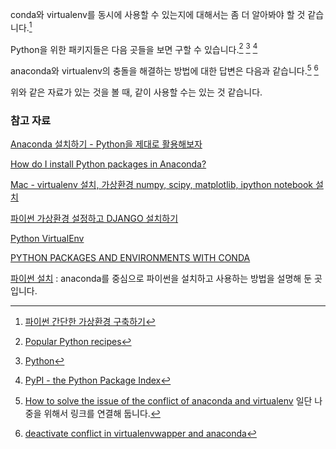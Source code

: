conda와 virtualenv를 동시에 사용할 수 있는지에 대해서는 좀 더 알아봐야 할 것 같습니다.[^egloos]

Python을 위한 패키지들은 다음 곳들을 보면 구할 수 있습니다.[^activestate]  [^github]  [^pypi]

anaconda와 virtualenv의 충돌을 해결하는 방법에 대한 답변은 다음과 같습니다.[^stackoverflow_38221144]  [^stackoverflow_30308190]

위와 같은 자료가 있는 것을 볼 때, 같이 사용할 수는 있는 것 같습니다. 

### 참고 자료

[^egloos]: [파이썬 간단한 가상환경 구축하기](http://egloos.zum.com/mataeoh/v/7096538)

[Anaconda 설치하기 - Python을 제대로 활용해보자](http://egloos.zum.com/mataeoh/v/7052271)

[How do I install Python packages in Anaconda?](https://www.quora.com/How-do-I-install-Python-packages-in-Anaconda)

[^activestate]: [Popular Python recipes](http://code.activestate.com/recipes/langs/python/)

[^github]: [Python](https://github.com/Python)

[^pypi]: [PyPI - the Python Package Index](https://pypi.python.org/pypi)

[Mac - virtualenv 설치, 가상환경 numpy, scipy, matplotlib, ipython notebook 설치](http://freeprog.tistory.com/59)

[파이썬 가상환경 설정하고 DJANGO 설치하기](http://www.hubsite.co.kr/archives/102)

[Python VirtualEnv](http://kwonnam.pe.kr/wiki/python/virtualenv)

[^stackoverflow_38221144]: [How to solve the issue of the conflict of anaconda and virtualenv](http://stackoverflow.com/questions/38221144/how-to-solve-the-issue-of-the-conflict-of-anaconda-and-virtualenv) 일단 나중을 위해서 링크를 연결해 둡니다.

[^stackoverflow_30308190]: [deactivate conflict in virtualenvwapper and anaconda](http://stackoverflow.com/questions/30308190/deactivate-conflict-in-virtualenvwapper-and-anaconda)

[PYTHON PACKAGES AND ENVIRONMENTS WITH CONDA](https://www.continuum.io/blog/developer-blog/python-packages-and-environments-conda)

[파이썬 설치](https://www.datascienceschool.net/view-notebook/5e52b7c4b5754f2585844c8d9b26cdb5/) : anaconda를 중심으로 파이썬을 설치하고 사용하는 방법을 설명해 둔 곳입니다.